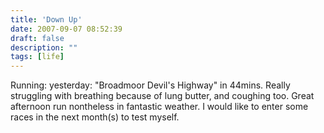 ```yaml
---
title: 'Down Up'
date: 2007-09-07 08:52:39
draft: false
description: ""
tags: [life]
---
```


Running: yesterday: "Broadmoor Devil's Highway" in 44mins. Really struggling with breathing because of lung butter, and coughing too. Great afternoon run nontheless in fantastic weather. I would like to enter some races in the next month(s) to test myself.